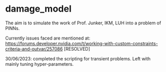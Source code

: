 # damage_model

The aim is to simulate the work of Prof. Junker, IKM, LUH into a problem of PINNs.

Currently issues faced are mentioned at: https://forums.developer.nvidia.com/t/working-with-custom-constraints-criteria-and-outvar/257086 [RESOLVED]

30/06/2023: completed the scripting for transient problems. Left with mainly tuning hyper-parameters.
